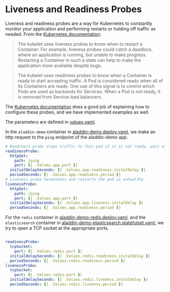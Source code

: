 # Liveness and Readiness Probes

Liveness and readiness probes are a way for Kubernetes to constantly monitor your application and performing restarts or holding off traffic as needed. From the [Kubernetes documentation](https://kubernetes.io/docs/tasks/configure-pod-container/configure-liveness-readiness-probes/): 
    
> The kubelet uses liveness probes to know when to restart a Container. For example, liveness probes could catch a deadlock, where an application is running, but unable to make progress. Restarting a Container in such a state can help to make the application more available despite bugs.

> The kubelet uses readiness probes to know when a Container is ready to start accepting traffic. A Pod is considered ready when all of its Containers are ready. One use of this signal is to control which Pods are used as backends for Services. When a Pod is not ready, it is removed from Service load balancers.

The [Kubernetes documentation](https://kubernetes.io/docs/tasks/configure-pod-container/configure-liveness-readiness-probes/) does a good job of explaining how to configure these probes, and we have implemented examples as well. 

The parameters are defined in [values.yaml](../helm/aladdin-demo/values.yaml).

In the `aladdin-demo` container in [aladdin-demo.deploy.yaml](../helm/aladdin-demo/templates/aladdin-demo.deploy.yaml), we make an http request to the `ping` endpoint of the aladdin-demo app.
```yaml
# Readiness probe stops traffic to this pod if it is not ready, wait until it is ready
readinessProbe:
  httpGet:
    path: /ping
    port: {{ .Values.app.port }}
  initialDelaySeconds: {{ .Values.app.readiness.initalDelay }}
  periodSeconds: {{ .Values.app.readiness.period }}
# Liveness probe terminates and restarts the pod is unhealthy
livenessProbe: 
  httpGet:
    path: /ping
    port: {{ .Values.app.port }}
  initialDelaySeconds: {{ .Values.app.liveness.initalDelay }}
  periodSeconds: {{ .Values.app.readiness.period }}
```
For the `redis` container in [aladdin-demo-redis.deploy.yaml](../helm/aladdin-demo/templates/aladdin-demo-redis.deploy.yaml), and the `elasticsearch` container in [aladdin-demo-elasticsearch.statefulset.yaml](../helm/aladdin-demo/templates/aladdin-demo-elasticsearch.statefulset.yaml), we try to open a TCP socket at the appropriate ports.
```yaml

readinessProbe:
  tcpSocket:
    port: {{ .Values.redis.port }}
  initialDelaySeconds: {{ .Values.redis.readiness.initalDelay }}
  periodSeconds: {{ .Values.redis.readiness.period }}
livenessProbe:
  tcpSocket:
    port: {{ .Values.redis.port }}
  initialDelaySeconds: {{ .Values.redis.liveness.initalDelay }}
  periodSeconds: {{ .Values.redis.liveness.period }}
```

